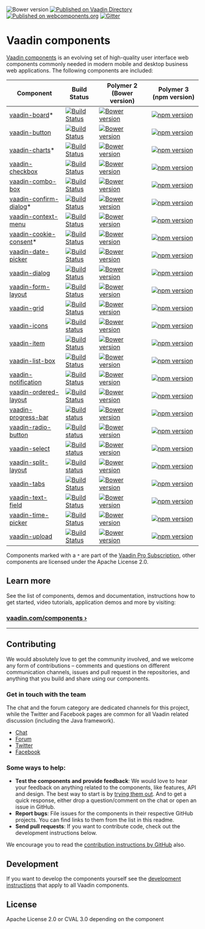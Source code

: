 ![Bower version](https://badge.fury.io/bo/vaadin.svg)
[![Published on Vaadin  Directory](https://img.shields.io/badge/Vaadin%20Directory-published-00b4f0.svg)](https://vaadin.com/directory/search?framework=Polymer%202&keyword=vaadin)
[![Published on webcomponents.org](https://img.shields.io/badge/webcomponents.org-published-blue.svg)](https://www.webcomponents.org/author/vaadin)
[![Gitter](https://badges.gitter.im/Join%20Chat.svg)](https://gitter.im/vaadin/web-components?utm_source=badge&utm_medium=badge&utm_campaign=pr-badge)

# Vaadin components

[Vaadin components](https://vaadin.com/components) is an evolving set of high-quality user interface web components commonly needed in modern mobile and desktop business web applications. The following components are included:

| Component | Build Status | Polymer 2 (Bower version) | Polymer 3 (npm version) |
|-----------|--------------|---------------------------|-------------------------|
| [vaadin-board](https://github.com/vaadin/vaadin-board)* | [![Build Status](https://travis-ci.org/vaadin/vaadin-board.svg?branch=master)](https://travis-ci.org/vaadin/vaadin-board) | [![Bower version](https://badgen.net/github/release/vaadin/vaadin-board)](https://github.com/vaadin/vaadin-board/releases) | [![npm version](https://badgen.net/npm/v/@vaadin/vaadin-board)](https://www.npmjs.com/package/@vaadin/vaadin-board) |
| [vaadin-button](https://github.com/vaadin/vaadin-button) | [![Build Status](https://travis-ci.org/vaadin/vaadin-button.svg?branch=master)](https://travis-ci.org/vaadin/vaadin-button) | [![Bower version](https://badgen.net/github/release/vaadin/vaadin-button)](https://github.com/vaadin/vaadin-button/releases) | [![npm version](https://badgen.net/npm/v/@vaadin/vaadin-button)](https://www.npmjs.com/package/@vaadin/vaadin-button) |
| [vaadin-charts](https://github.com/vaadin/vaadin-charts)* | [![Build Status](https://travis-ci.org/vaadin/vaadin-charts.svg?branch=master)](https://travis-ci.org/vaadin/vaadin-charts) | [![Bower version](https://badgen.net/github/release/vaadin/vaadin-charts)](https://github.com/vaadin/vaadin-charts/releases) | [![npm version](https://badgen.net/npm/v/@vaadin/vaadin-charts)](https://www.npmjs.com/package/@vaadin/vaadin-charts) |
| [vaadin-checkbox](https://github.com/vaadin/vaadin-checkbox) | [![Build Status](https://travis-ci.org/vaadin/vaadin-checkbox.svg?branch=master)](https://travis-ci.org/vaadin/vaadin-checkbox) | [![Bower version](https://badgen.net/github/release/vaadin/vaadin-checkbox)](https://github.com/vaadin/vaadin-checkbox/releases) | [![npm version](https://badgen.net/npm/v/@vaadin/vaadin-checkbox)](https://www.npmjs.com/package/@vaadin/vaadin-checkbox) |
| [vaadin-combo-box](https://github.com/vaadin/vaadin-combo-box) | [![Build Status](https://travis-ci.org/vaadin/vaadin-combo-box.svg?branch=master)](https://travis-ci.org/vaadin/vaadin-combo-box) | [![Bower version](https://badgen.net/github/release/vaadin/vaadin-combo-box)](https://github.com/vaadin/vaadin-combo-box/releases) | [![npm version](https://badgen.net/npm/v/@vaadin/vaadin-combo-box)](https://www.npmjs.com/package/@vaadin/vaadin-combo-box) |
| [vaadin-confirm-dialog](https://github.com/vaadin/vaadin-confirm-dialog)* | [![Build Status](https://travis-ci.org/vaadin/vaadin-confirm-dialog.svg?branch=master)](https://travis-ci.org/vaadin/vaadin-confirm-dialog) | [![Bower version](https://badgen.net/github/release/vaadin/vaadin-confirm-dialog)](https://github.com/vaadin/vaadin-confirm-dialog/releases) | [![npm version](https://badgen.net/npm/v/@vaadin/vaadin-confirm-dialog)](https://www.npmjs.com/package/@vaadin/vaadin-confirm-dialog) |
| [vaadin-context-menu](https://github.com/vaadin/vaadin-context-menu) | [![Build Status](https://travis-ci.org/vaadin/vaadin-context-menu.svg?branch=master)](https://travis-ci.org/vaadin/vaadin-context-menu) | [![Bower version](https://badgen.net/github/release/vaadin/vaadin-context-menu)](https://github.com/vaadin/vaadin-context-menu/releases) | [![npm version](https://badgen.net/npm/v/@vaadin/vaadin-context-menu)](https://www.npmjs.com/package/@vaadin/vaadin-context-menu) |
| [vaadin-cookie-consent](https://github.com/vaadin/vaadin-cookie-consent)* | [![Build Status](https://travis-ci.org/vaadin/vaadin-cookie-consent.svg?branch=master)](https://travis-ci.org/vaadin/vaadin-cookie-consent) | [![Bower version](https://badgen.net/github/release/vaadin/vaadin-cookie-consent)](https://github.com/vaadin/vaadin-cookie-consent/releases) | [![npm version](https://badgen.net/npm/v/@vaadin/vaadin-cookie-consent)](https://www.npmjs.com/package/@vaadin/vaadin-cookie-consent) |
| [vaadin-date-picker](https://github.com/vaadin/vaadin-date-picker) | [![Build Status](https://travis-ci.org/vaadin/vaadin-date-picker.svg?branch=master)](https://travis-ci.org/vaadin/vaadin-date-picker) | [![Bower version](https://badgen.net/github/release/vaadin/vaadin-date-picker)](https://github.com/vaadin/vaadin-date-picker/releases) | [![npm version](https://badgen.net/npm/v/@vaadin/vaadin-date-picker)](https://www.npmjs.com/package/@vaadin/vaadin-date-picker) |
| [vaadin-dialog](https://github.com/vaadin/vaadin-dialog) | [![Build Status](https://travis-ci.org/vaadin/vaadin-dialog.svg?branch=master)](https://travis-ci.org/vaadin/vaadin-dialog) | [![Bower version](https://badgen.net/github/release/vaadin/vaadin-dialog)](https://github.com/vaadin/vaadin-dialog/releases) | [![npm version](https://badgen.net/npm/v/@vaadin/vaadin-dialog)](https://www.npmjs.com/package/@vaadin/vaadin-dialog) |
| [vaadin-form-layout](https://github.com/vaadin/vaadin-form-layout) | [![Build Status](https://travis-ci.org/vaadin/vaadin-form-layout.svg?branch=master)](https://travis-ci.org/vaadin/vaadin-form-layout) | [![Bower version](https://badgen.net/github/release/vaadin/vaadin-form-layout)](https://github.com/vaadin/vaadin-form-layout/releases) | [![npm version](https://badgen.net/npm/v/@vaadin/vaadin-form-layout)](https://www.npmjs.com/package/@vaadin/vaadin-form-layout) |
| [vaadin-grid](https://github.com/vaadin/vaadin-grid) | [![Build Status](https://travis-ci.org/vaadin/vaadin-grid.svg?branch=master)](https://travis-ci.org/vaadin/vaadin-grid) | [![Bower version](https://badgen.net/github/release/vaadin/vaadin-grid)](https://github.com/vaadin/vaadin-grid/releases) | [![npm version](https://badgen.net/npm/v/@vaadin/vaadin-grid)](https://www.npmjs.com/package/@vaadin/vaadin-grid) |
| [vaadin-icons](https://github.com/vaadin/vaadin-icons) | [![Build status](https://travis-ci.org/vaadin/vaadin-icons.svg?branch=master)](https://travis-ci.org/vaadin/vaadin-icons) | [![Bower version](https://badgen.net/github/release/vaadin/vaadin-icons)](https://github.com/vaadin/vaadin-icons/releases) | [![npm version](https://badgen.net/npm/v/@vaadin/vaadin-icons)](https://www.npmjs.com/package/@vaadin/vaadin-icons) |
| [vaadin-item](https://github.com/vaadin/vaadin-item) | [![Build Status](https://travis-ci.org/vaadin/vaadin-item.svg?branch=master)](https://travis-ci.org/vaadin/vaadin-item) | [![Bower version](https://badgen.net/github/release/vaadin/vaadin-item)](https://github.com/vaadin/vaadin-item/releases) | [![npm version](https://badgen.net/npm/v/@vaadin/vaadin-item)](https://www.npmjs.com/package/@vaadin/vaadin-item) |
| [vaadin-list-box](https://github.com/vaadin/vaadin-list-box) | [![Build Status](https://travis-ci.org/vaadin/vaadin-list-box.svg?branch=master)](https://travis-ci.org/vaadin/vaadin-list-box) | [![Bower version](https://badgen.net/github/release/vaadin/vaadin-list-box)](https://github.com/vaadin/vaadin-list-box/releases) | [![npm version](https://badgen.net/npm/v/@vaadin/vaadin-list-box)](https://www.npmjs.com/package/@vaadin/vaadin-list-box) |
| [vaadin-notification](https://github.com/vaadin/vaadin-notification) | [![Build Status](https://travis-ci.org/vaadin/vaadin-notification.svg?branch=master)](https://travis-ci.org/vaadin/vaadin-notification) | [![Bower version](https://badgen.net/github/release/vaadin/vaadin-notification)](https://github.com/vaadin/vaadin-notification/releases) | [![npm version](https://badgen.net/npm/v/@vaadin/vaadin-notification)](https://www.npmjs.com/package/@vaadin/vaadin-notification) |
| [vaadin-ordered-layout](https://github.com/vaadin/vaadin-ordered-layout) | [![Build Status](https://travis-ci.org/vaadin/vaadin-ordered-layout.svg?branch=master)](https://travis-ci.org/vaadin/vaadin-ordered-layout) | [![Bower version](https://badgen.net/github/release/vaadin/vaadin-ordered-layout)](https://github.com/vaadin/vaadin-ordered-layout/releases) | [![npm version](https://badgen.net/npm/v/@vaadin/vaadin-ordered-layout)](https://www.npmjs.com/package/@vaadin/vaadin-ordered-layout) |
| [vaadin-progress-bar](https://github.com/vaadin/vaadin-progress-bar) | [![Build status](https://travis-ci.org/vaadin/vaadin-progress-bar.svg?branch=master)](https://travis-ci.org/vaadin/vaadin-progress-bar) | [![Bower version](https://badgen.net/github/release/vaadin/vaadin-progress-bar)](https://github.com/vaadin/vaadin-progress-bar/releases) | [![npm version](https://badgen.net/npm/v/@vaadin/vaadin-progress-bar)](https://www.npmjs.com/package/@vaadin/vaadin-progress-bar) |
| [vaadin-radio-button](https://github.com/vaadin/vaadin-radio-button) | [![Build status](https://travis-ci.org/vaadin/vaadin-radio-button.svg?branch=master)](https://travis-ci.org/vaadin/vaadin-radio-button) | [![Bower version](https://badgen.net/github/release/vaadin/vaadin-radio-button)](https://github.com/vaadin/vaadin-radio-button/releases) | [![npm version](https://badgen.net/npm/v/@vaadin/vaadin-radio-button)](https://www.npmjs.com/package/@vaadin/vaadin-radio-button) |
| [vaadin-select](https://github.com/vaadin/vaadin-select) | [![Build status](https://travis-ci.org/vaadin/vaadin-select.svg?branch=master)](https://travis-ci.org/vaadin/vaadin-select) | [![Bower version](https://badgen.net/github/release/vaadin/vaadin-select)](https://github.com/vaadin/vaadin-select/releases) | [![npm version](https://badgen.net/npm/v/@vaadin/vaadin-select)](https://www.npmjs.com/package/@vaadin/vaadin-select) |
| [vaadin-split-layout](https://github.com/vaadin/vaadin-split-layout) | [![Build status](https://travis-ci.org/vaadin/vaadin-split-layout.svg?branch=master)](https://travis-ci.org/vaadin/vaadin-split-layout) | [![Bower version](https://badgen.net/github/release/vaadin/vaadin-split-layout)](https://github.com/vaadin/vaadin-split-layout/releases) | [![npm version](https://badgen.net/npm/v/@vaadin/vaadin-split-layout)](https://www.npmjs.com/package/@vaadin/vaadin-split-layout) |
| [vaadin-tabs](https://github.com/vaadin/vaadin-tabs) | [![Build Status](https://travis-ci.org/vaadin/vaadin-tabs.svg?branch=master)](https://travis-ci.org/vaadin/vaadin-tabs) | [![Bower version](https://badgen.net/github/release/vaadin/vaadin-tabs)](https://github.com/vaadin/vaadin-tabs/releases) | [![npm version](https://badgen.net/npm/v/@vaadin/vaadin-tabs)](https://www.npmjs.com/package/@vaadin/vaadin-tabs) |
| [vaadin-text-field](https://github.com/vaadin/vaadin-text-field) | [![Build Status](https://travis-ci.org/vaadin/vaadin-text-field.svg?branch=master)](https://travis-ci.org/vaadin/vaadin-text-field) | [![Bower version](https://badgen.net/github/release/vaadin/vaadin-text-field)](https://github.com/vaadin/vaadin-text-field/releases) | [![npm version](https://badgen.net/npm/v/@vaadin/vaadin-text-field)](https://www.npmjs.com/package/@vaadin/vaadin-text-field) |
| [vaadin-time-picker](https://github.com/vaadin/vaadin-time-picker) | [![Build Status](https://travis-ci.org/vaadin/vaadin-time-picker.svg?branch=master)](https://travis-ci.org/vaadin/vaadin-time-picker) | [![Bower version](https://badgen.net/github/release/vaadin/vaadin-time-picker)](https://github.com/vaadin/vaadin-time-picker/releases) | [![npm version](https://badgen.net/npm/v/@vaadin/vaadin-time-picker)](https://www.npmjs.com/package/@vaadin/vaadin-time-picker) |
| [vaadin-upload](https://github.com/vaadin/vaadin-upload) | [![Build Status](https://travis-ci.org/vaadin/vaadin-upload.svg?branch=master)](https://travis-ci.org/vaadin/vaadin-upload) | [![Bower version](https://badgen.net/github/release/vaadin/vaadin-upload)](https://github.com/vaadin/vaadin-upload/releases) | [![npm version](https://badgen.net/npm/v/@vaadin/vaadin-upload)](https://www.npmjs.com/package/@vaadin/vaadin-upload) |


Components marked with a `*` are part of the [Vaadin Pro Subscription](https://vaadin.com/pricing), other components are licensed under the Apache License 2.0. 


## Learn more

See the list of components, demos and documentation, instructions how to get started, video tutorials, application demos and more by visiting:

### [vaadin.com/components ›](https://vaadin.com/components)

---

## Contributing

We would absolutely love to get the community involved, and we welcome any form of contributions – comments and questions on different communication channels, issues and pull request in the repositories, and anything that you build and share using our components.

### Get in touch with the team

The chat and the forum category are dedicated channels for this project, while the Twitter and Facebook pages are common for all Vaadin related discussion (including the Java framework).

- [Chat](https://gitter.im/vaadin/web-components)
- [Forum](https://vaadin.com/forum/category/9848927)
- [Twitter](https://twitter.com/vaadin)
- [Facebook](https://www.facebook.com/vaadin/)

### Some ways to help:

- **Test the components and provide feedback**: We would love to hear your feedback on anything related to the components, like features, API and design. The best way to start is by [trying them out](https://vaadin.com/components/browse). And to get a quick response, either drop a question/comment on the chat or open an issue in GitHub.
- **Report bugs**: File issues for the components in their respective GitHub projects. You can find links to them from the list in this readme.
- **Send pull requests**: If you want to contribute code, check out the development instructions below.

We encourage you to read the [contribution instructions by GitHub](https://guides.github.com/activities/contributing-to-open-source/#contributing) also.

## Development

If you want to develop the components yourself see the [development instructions](DEVELOPMENT.md) that apply to all Vaadin components.

## License

Apache License 2.0 or CVAL 3.0 depending on the component
